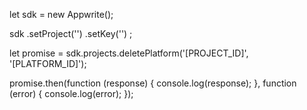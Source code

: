 let sdk = new Appwrite();

sdk
    .setProject('')
    .setKey('')
;

let promise = sdk.projects.deletePlatform('[PROJECT_ID]', '[PLATFORM_ID]');

promise.then(function (response) {
    console.log(response);
}, function (error) {
    console.log(error);
});